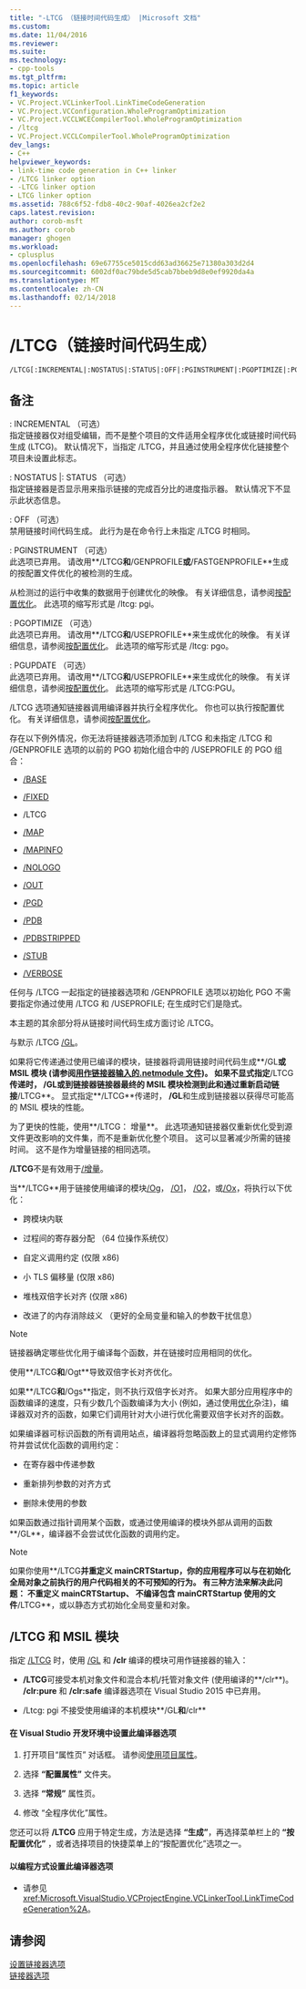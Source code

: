 ```yaml
---
title: "-LTCG （链接时间代码生成） |Microsoft 文档"
ms.custom: 
ms.date: 11/04/2016
ms.reviewer: 
ms.suite: 
ms.technology:
- cpp-tools
ms.tgt_pltfrm: 
ms.topic: article
f1_keywords:
- VC.Project.VCLinkerTool.LinkTimeCodeGeneration
- VC.Project.VCConfiguration.WholeProgramOptimization
- VC.Project.VCCLWCECompilerTool.WholeProgramOptimization
- /ltcg
- VC.Project.VCCLCompilerTool.WholeProgramOptimization
dev_langs:
- C++
helpviewer_keywords:
- link-time code generation in C++ linker
- /LTCG linker option
- -LTCG linker option
- LTCG linker option
ms.assetid: 788c6f52-fdb8-40c2-90af-4026ea2cf2e2
caps.latest.revision: 
author: corob-msft
ms.author: corob
manager: ghogen
ms.workload:
- cplusplus
ms.openlocfilehash: 69e67755ce5015cdd63ad36625e71380a303d2d4
ms.sourcegitcommit: 6002df0ac79bde5d5cab7bbeb9d8e0ef9920da4a
ms.translationtype: MT
ms.contentlocale: zh-CN
ms.lasthandoff: 02/14/2018
---
```

# <a name="ltcg-link-time-code-generation"></a>/LTCG（链接时间代码生成）
```  
/LTCG[:INCREMENTAL|:NOSTATUS|:STATUS|:OFF|:PGINSTRUMENT|:PGOPTIMIZE|:PGUPDATE]  
```  
  
## <a name="remarks"></a>备注  
 : INCREMENTAL （可选）  
 指定链接器仅对组受编辑，而不是整个项目的文件适用全程序优化或链接时间代码生成 (LTCG)。 默认情况下，当指定 /LTCG，并且通过使用全程序优化链接整个项目未设置此标志。  
  
 : NOSTATUS &#124;: STATUS （可选）  
 指定链接器是否显示用来指示链接的完成百分比的进度指示器。 默认情况下不显示此状态信息。  
  
 : OFF （可选）  
 禁用链接时间代码生成。 此行为是在命令行上未指定 /LTCG 时相同。  
  
 : PGINSTRUMENT （可选）  
 此选项已弃用。 请改用**/LTCG**和**/GENPROFILE**或**/FASTGENPROFILE**生成的按配置文件优化的被检测的生成。  
  
 从检测过的运行中收集的数据用于创建优化的映像。 有关详细信息，请参阅[按配置优化](../../build/reference/profile-guided-optimizations.md)。 此选项的缩写形式是 /ltcg: pgi。  
  
 : PGOPTIMIZE （可选）  
 此选项已弃用。 请改用**/LTCG**和**/USEPROFILE**来生成优化的映像。 有关详细信息，请参阅[按配置优化](../../build/reference/profile-guided-optimizations.md)。 此选项的缩写形式是 /ltcg: pgo。  
  
 : PGUPDATE （可选）  
 此选项已弃用。 请改用**/LTCG**和**/USEPROFILE**来生成优化的映像。 有关详细信息，请参阅[按配置优化](../../build/reference/profile-guided-optimizations.md)。 此选项的缩写形式是 /LTCG:PGU。  
  
 /LTCG 选项通知链接器调用编译器并执行全程序优化。 你也可以执行按配置优化。 有关详细信息，请参阅[按配置优化](../../build/reference/profile-guided-optimizations.md)。  
  
 存在以下例外情况，你无法将链接器选项添加到 /LTCG 和未指定 /LTCG 和 /GENPROFILE 选项的以前的 PGO 初始化组合中的 /USEPROFILE 的 PGO 组合：  
  
-   [/BASE](../../build/reference/base-base-address.md)  
  
-   [/FIXED](../../build/reference/fixed-fixed-base-address.md)  
  
-   /LTCG  
  
-   [/MAP](../../build/reference/map-generate-mapfile.md)  
  
-   [/MAPINFO](../../build/reference/mapinfo-include-information-in-mapfile.md)  
  
-   [/NOLOGO](../../build/reference/nologo-suppress-startup-banner-linker.md)  
  
-   [/OUT](../../build/reference/out-output-file-name.md)  
  
-   [/PGD](../../build/reference/pgd-specify-database-for-profile-guided-optimizations.md)  
  
-   [/PDB](../../build/reference/pdb-use-program-database.md)  
  
-   [/PDBSTRIPPED](../../build/reference/pdbstripped-strip-private-symbols.md)  
  
-   [/STUB](../../build/reference/stub-ms-dos-stub-file-name.md)  
  
-   [/VERBOSE](../../build/reference/verbose-print-progress-messages.md)  
  
 任何与 /LTCG 一起指定的链接器选项和 /GENPROFILE 选项以初始化 PGO 不需要指定你通过使用 /LTCG 和 /USEPROFILE; 在生成时它们是隐式。  
  
 本主题的其余部分将从链接时间代码生成方面讨论 /LTCG。  
  
 与默示 /LTCG [/GL](../../build/reference/gl-whole-program-optimization.md)。  
  
 如果将它传递通过使用已编译的模块，链接器将调用链接时间代码生成**/GL**或 MSIL 模块 (请参阅[用作链接器输入的.netmodule 文件](../../build/reference/netmodule-files-as-linker-input.md))。 如果不显式指定**/LTCG**传递时， **/GL**或到链接器链接器最终的 MSIL 模块检测到此和通过重新启动链接**/LTCG**。 显式指定**/LTCG**传递时， **/GL**和生成到链接器以获得尽可能高的 MSIL 模块的性能。  
  
 为了更快的性能，使用**/LTCG： 增量**。 此选项通知链接器仅重新优化受到源文件更改影响的文件集，而不是重新优化整个项目。 这可以显著减少所需的链接时间。 这不是作为增量链接的相同选项。  
  
 **/LTCG**不是有效用于[/增量](../../build/reference/incremental-link-incrementally.md)。  
  
 当**/LTCG**用于链接使用编译的模块[/Og](../../build/reference/og-global-optimizations.md)， [/O1](../../build/reference/o1-o2-minimize-size-maximize-speed.md)， [/O2](../../build/reference/o1-o2-minimize-size-maximize-speed.md)，或[/Ox](../../build/reference/ox-full-optimization.md)，将执行以下优化：  
  
-   跨模块内联  
  
-   过程间的寄存器分配 （64 位操作系统仅）  
  
-   自定义调用约定 (仅限 x86)  
  
-   小 TLS 偏移量 (仅限 x86)  
  
-   堆栈双倍字长对齐 (仅限 x86)  
  
-   改进了的内存消除歧义 （更好的全局变量和输入的参数干扰信息）  
  
> [!NOTE]
>  链接器确定哪些优化用于编译每个函数，并在链接时应用相同的优化。  
  
 使用**/LTCG**和**/Ogt**导致双倍字长对齐优化。  
  
 如果**/LTCG**和**/Ogs**指定，则不执行双倍字长对齐。 如果大部分应用程序中的函数编译的速度，只有少数几个函数编译为大小 (例如，通过使用[优化](../../preprocessor/optimize.md)杂注)，编译器双对齐的函数，如果它们调用针对大小进行优化需要双倍字长对齐的函数。  
  
 如果编译器可标识函数的所有调用站点，编译器将忽略函数上的显式调用约定修饰符并尝试优化函数的调用约定：  
  
-   在寄存器中传递参数  
  
-   重新排列参数的对齐方式  
  
-   删除未使用的参数  
  
 如果函数通过指针调用某个函数，或通过使用编译的模块外部从调用的函数**/GL**，编译器不会尝试优化函数的调用约定。  
  
> [!NOTE]
>  如果你使用**/LTCG**并重定义 mainCRTStartup，你的应用程序可以与在初始化全局对象之前执行的用户代码相关的不可预知的行为。  有三种方法来解决此问题： 不重定义 mainCRTStartup、 不编译包含 mainCRTStartup 使用的文件**/LTCG**，或以静态方式初始化全局变量和对象。  
  
## <a name="ltcg-and-msil-modules"></a>/LTCG 和 MSIL 模块  
 指定 [/LTCG](../../build/reference/gl-whole-program-optimization.md) 时，使用 [/GL](../../build/reference/clr-common-language-runtime-compilation.md) 和 **/clr** 编译的模块可用作链接器的输入：  
  
-   **/LTCG**可接受本机对象文件和混合本机/托管对象文件 (使用编译的**/clr**)。 **/clr:pure** 和 **/clr:safe** 编译器选项在 Visual Studio 2015 中已弃用。  
  
-   /Ltcg: pgi 不接受使用编译的本机模块**/GL**和**/clr**  
  
#### <a name="to-set-this-compiler-option-in-the-visual-studio-development-environment"></a>在 Visual Studio 开发环境中设置此编译器选项  
  
1.  打开项目“属性页”  对话框。 请参阅[使用项目属性](../../ide/working-with-project-properties.md)。  
  
2.  选择 **“配置属性”** 文件夹。  
  
3.  选择 **“常规”** 属性页。  
  
4.  修改  “全程序优化”属性。  
  
 您还可以将 **/LTCG** 应用于特定生成，方法是选择 **“生成”**，再选择菜单栏上的 **“按配置优化”** ，或者选择项目的快捷菜单上的“按配置优化”选项之一。  
  
#### <a name="to-set-this-compiler-option-programmatically"></a>以编程方式设置此编译器选项  
  
-   请参见<xref:Microsoft.VisualStudio.VCProjectEngine.VCLinkerTool.LinkTimeCodeGeneration%2A>。  
  
## <a name="see-also"></a>请参阅  
 [设置链接器选项](../../build/reference/setting-linker-options.md)   
 [链接器选项](../../build/reference/linker-options.md)